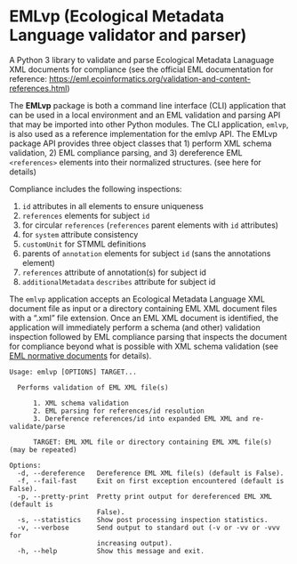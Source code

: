 # EMLvp (Ecological Metadata Language validator and parser)
A Python 3 library to validate and parse Ecological Metadata Lanaguage XML documents for compliance (see the 
official EML documentation for reference: https://eml.ecoinformatics.org/validation-and-content-references.html)

The **EMLvp** package is both a command line interface (CLI) application that can be used in a local environment and an
EML validation and parsing API that may be imported into other Python modules. The CLI application, `emlvp`, is also
used as a reference implementation for the emlvp API. The EMLvp package API provides three object classes that 1)
perform XML schema validation, 2) EML compliance parsing, and 3) dereference EML `<references>` elements into their
normalized structures. (see here for details)

Compliance includes the following inspections:
 1.  `id` attributes in all elements to ensure uniqueness
 2.  `references` elements for subject `id`
 3.  for circular `references` (`references` parent elements with `id` attributes)
 4.  for `system` attribute consistency
 5.  `customUnit` for STMML definitions
 6.  parents of `annotation` elements for subject `id` (sans the annotations element)
 7.  `references` attribute of annotation(s) for subject id
 8.  `additionalMetadata` `describes` attribute for subject id 

The `emlvp` application accepts an Ecological Metadata Language XML document file as input or a directory containing
EML XML document files with a “.xml” file extension. Once an EML XML document is identified, the application will
immediately perform a schema (and other) validation inspection followed by EML compliance parsing that inspects the
document for compliance beyond what is possible with XML schema validation (see
[EML normative documents](https://eml.ecoinformatics.org/validation-and-content-references.html) for details).

```
Usage: emlvp [OPTIONS] TARGET...

  Performs validation of EML XML file(s)

      1. XML schema validation
      2. EML parsing for references/id resolution
      3. Dereference references/id into expanded EML XML and re-validate/parse

      TARGET: EML XML file or directory containing EML XML file(s) (may be repeated)

Options:
  -d, --dereference   Dereference EML XML file(s) (default is False).
  -f, --fail-fast     Exit on first exception encountered (default is False).
  -p, --pretty-print  Pretty print output for dereferenced EML XML (default is
                      False).
  -s, --statistics    Show post processing inspection statistics.
  -v, --verbose       Send output to standard out (-v or -vv or -vvv for
                      increasing output).
  -h, --help          Show this message and exit.
```
